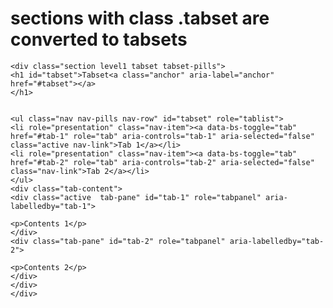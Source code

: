 # sections with class .tabset are converted to tabsets

    <div class="section level1 tabset tabset-pills">
    <h1 id="tabset">Tabset<a class="anchor" aria-label="anchor" href="#tabset"></a>
    </h1>
    
    
    <ul class="nav nav-pills nav-row" id="tabset" role="tablist">
    <li role="presentation" class="nav-item"><a data-bs-toggle="tab" href="#tab-1" role="tab" aria-controls="tab-1" aria-selected="false" class="active nav-link">Tab 1</a></li>
    <li role="presentation" class="nav-item"><a data-bs-toggle="tab" href="#tab-2" role="tab" aria-controls="tab-2" aria-selected="false" class="nav-link">Tab 2</a></li>
    </ul>
    <div class="tab-content">
    <div class="active  tab-pane" id="tab-1" role="tabpanel" aria-labelledby="tab-1">
    
    <p>Contents 1</p>
    </div>
    <div class="tab-pane" id="tab-2" role="tabpanel" aria-labelledby="tab-2">
    
    <p>Contents 2</p>
    </div>
    </div>
    </div>


